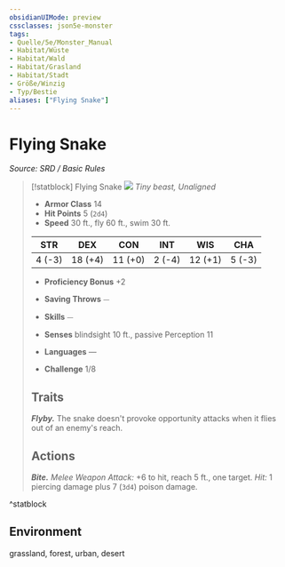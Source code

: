 ```yaml
---
obsidianUIMode: preview
cssclasses: json5e-monster
tags:
- Quelle/5e/Monster_Manual
- Habitat/Wüste
- Habitat/Wald
- Habitat/Grasland
- Habitat/Stadt
- Größe/Winzig
- Typ/Bestie
aliases: ["Flying Snake"]
---
```

# Flying Snake
*Source: SRD / Basic Rules*  

> [!statblock] Flying Snake
> ![](compendium/bestiary/beast/token/flying-snake.png#token)
> *Tiny beast, Unaligned*
> 
> - **Armor Class** 14 
> - **Hit Points** 5 (`2d4`)
> - **Speed** 30 ft., fly 60 ft., swim 30 ft.
> 
> |STR|DEX|CON|INT|WIS|CHA|
> |:---:|:---:|:---:|:---:|:---:|:---:|
> | 4 (-3)|18 (+4)|11 (+0)| 2 (-4)|12 (+1)| 5 (-3)|
> 
> - **Proficiency Bonus** +2
> - **Saving Throws** ⏤
> - **Skills** ⏤
> - **Senses** blindsight 10 ft., passive Perception 11
> 
> - **Languages** —
> - **Challenge** 1/8
> 
> ## Traits
> 
> ***Flyby.*** The snake doesn't provoke opportunity attacks when it flies out of an enemy's reach.
> 
> ## Actions
> 
> ***Bite.*** *Melee Weapon Attack:* +6 to hit, reach 5 ft., one target. *Hit:* 1 piercing damage plus 7 (`3d4`) poison damage.
^statblock

## Environment

grassland, forest, urban, desert